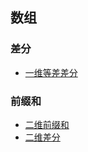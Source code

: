 
## 数组


### 差分

- [一维等差差分](OneDiffTemplate.java)


### 前缀和
 
- [二维前缀和](DoubleArray.java)
- [二维差分](DoubleDiff.java)
